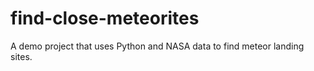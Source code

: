 # find-close-meteorites
A demo project that uses Python and NASA data to find meteor landing sites.
